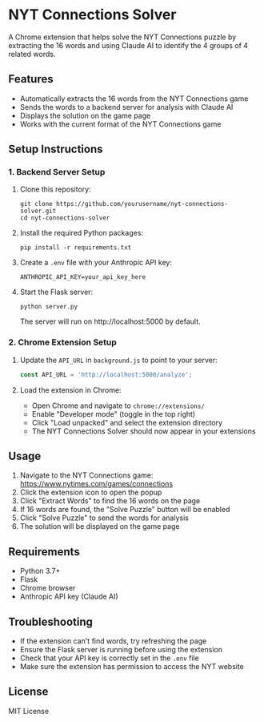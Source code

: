 # NYT Connections Solver

A Chrome extension that helps solve the NYT Connections puzzle by extracting the 16 words and using Claude AI to identify the 4 groups of 4 related words.

## Features

- Automatically extracts the 16 words from the NYT Connections game
- Sends the words to a backend server for analysis with Claude AI
- Displays the solution on the game page
- Works with the current format of the NYT Connections game

## Setup Instructions

### 1. Backend Server Setup

1. Clone this repository:
   ```
   git clone https://github.com/yourusername/nyt-connections-solver.git
   cd nyt-connections-solver
   ```

2. Install the required Python packages:
   ```
   pip install -r requirements.txt
   ```

3. Create a `.env` file with your Anthropic API key:
   ```
   ANTHROPIC_API_KEY=your_api_key_here
   ```

4. Start the Flask server:
   ```
   python server.py
   ```
   The server will run on http://localhost:5000 by default.

### 2. Chrome Extension Setup

1. Update the `API_URL` in `background.js` to point to your server:
   ```javascript
   const API_URL = 'http://localhost:5000/analyze';
   ```

2. Load the extension in Chrome:
   - Open Chrome and navigate to `chrome://extensions/`
   - Enable "Developer mode" (toggle in the top right)
   - Click "Load unpacked" and select the extension directory
   - The NYT Connections Solver should now appear in your extensions

## Usage

1. Navigate to the NYT Connections game: https://www.nytimes.com/games/connections
2. Click the extension icon to open the popup
3. Click "Extract Words" to find the 16 words on the page
4. If 16 words are found, the "Solve Puzzle" button will be enabled
5. Click "Solve Puzzle" to send the words for analysis
6. The solution will be displayed on the game page

## Requirements

- Python 3.7+
- Flask
- Chrome browser
- Anthropic API key (Claude AI)

## Troubleshooting

- If the extension can't find words, try refreshing the page
- Ensure the Flask server is running before using the extension
- Check that your API key is correctly set in the `.env` file
- Make sure the extension has permission to access the NYT website

## License

MIT License 